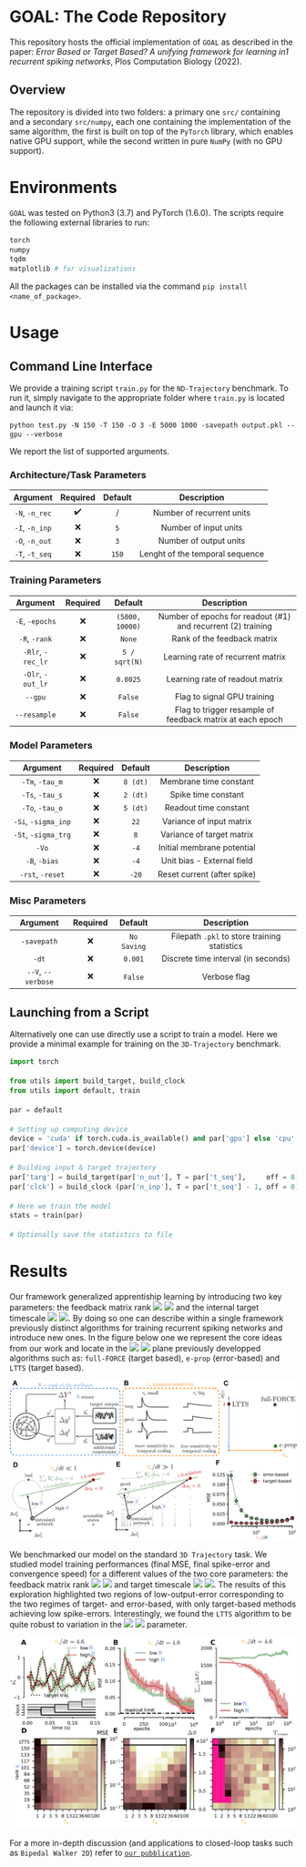 # GOAL: The Code Repository

This repository hosts the official implementation of `GOAL` as described in the paper: *Error Based or Target Based? A unifying framework for learning in1
recurrent spiking networks*, Plos Computation Biology (2022).

## Overview

The repository is divided into two folders: a primary one `src/` containing and a secondary `src/numpy`, each one containing the implementation of the same algorithm, the first is built on top of the `PyTorch` library, which enables native GPU support, while the second written in pure `NumPy` (with no GPU support).

# Environments

`GOAL` was tested on Python3 (3.7) and PyTorch (1.6.0). The scripts require the following external libraries to run:

```python
torch
numpy
tqdm
matplotlib # for visualizations
```

All the packages can be installed via the command `pip install <name_of_package>`.

# Usage

## Command Line Interface
We provide a training script `train.py` for the `ND-Trajectory` benchmark. To run it, simply navigate to the appropriate folder where `train.py` is located and launch it via:

```
python test.py -N 150 -T 150 -O 3 -E 5000 1000 -savepath output.pkl --gpu --verbose
```

We report the list of supported arguments.

### **Architecture/Task Parameters**
| Argument | Required | Default | Description |
| :--------: | :--------: | :-----------: | :-----------: |
| `-N`, `-n_rec` | ✔️ | / | Number of recurrent units |
| `-I`, `-n_inp` | ❌ | `5` |Number of input units |
| `-O`, `-n_out` | ❌ | `3` | Number of output units|
| `-T`, `-t_seq` | ❌ | `150` | Lenght of the temporal sequence |

### **Training Parameters**
| Argument | Required | Default | Description |
| :---: | :---: | :---: | :---: |
| `-E`, `-epochs` | ❌ | `(5000, 10000)` | Number of epochs for readout (#1) and recurrent (2) training
| `-R`, `-rank` | ❌ | `None` | Rank of the feedback matrix |
| `-Rlr`, `-rec_lr` | ❌ | `5 / sqrt(N)` | Learning rate of recurrent matrix |
| `-Olr`, `-out_lr` | ❌ | `0.0025` | Learning rate of readout matrix |
| `--gpu` | ❌ | `False` | Flag to signal GPU training
| `--resample` | ❌ | `False` | Flag to trigger resample of feedback matrix at each epoch |

### **Model Parameters** 
| Argument | Required | Default | Description |
| :---: | :---: | :---: | :---: |
| `-Tm`, `-tau_m` | ❌ | `8 (dt)` | Membrane time constant |
| `-Ts`, `-tau_s` | ❌ | `2 (dt)` | Spike time constant |
| `-To`, `-tau_o` | ❌ | `5 (dt)` | Readout time constant |
| `-Si`, `-sigma_inp` | ❌ | `22` | Variance of input matrix |
| `-St`, `-sigma_trg` | ❌ | `8` | Variance of target matrix |
| `-Vo` | ❌ | `-4` | Initial membrane potential |
| `-B`, `-bias` | ❌ | `-4` | Unit bias - External field |
| `-rst`, `-reset` | ❌ | `-20` | Reset current (after spike) |

### **Misc Parameters** 
| Argument | Required | Default | Description |
| :---: | :---: | :---: | :---: |
| `-savepath` | ❌ | `No Saving` | Filepath `.pkl` to store training statistics |
| `-dt` | ❌ | `0.001` | Discrete time interval (in seconds) |
| `--V`, `--verbose` | ❌ | `False` | Verbose flag |


## Launching from a Script

Alternatively one can use directly use a script to train a model. Here we provide a minimal example for training on the `3D-Trajectory` benchmark.

```python
import torch

from utils import build_target, build_clock
from utils import default, train

par = default

# Setting up computing device
device = 'cuda' if torch.cuda.is_available() and par['gpu'] else 'cpu' 
par['device'] = torch.device(device)

# Building input & target trajectory
par['targ'] = build_target(par['n_out'], T = par['t_seq'],     off = 8).to(par['device'])
par['clck'] = build_clock (par['n_inp'], T = par['t_seq'] - 1, off = 0).to(par['device'])

# Here we train the model
stats = train(par)

# Optionally save the statistics to file
```

# Results

Our framework generalized apprentiship learning by introducing two key parameters: the feedback matrix rank 
<img src="https://render.githubusercontent.com/render/math?math={\mathsf{R}}##gh-light-mode-only"> <img src="https://render.githubusercontent.com/render/math?math={\color{white}\mathsf{R}}#gh-dark-mode-only">
and the internal target timescale <img src="https://render.githubusercontent.com/render/math?math={\tau_\star}##gh-light-mode-only"> <img src="https://render.githubusercontent.com/render/math?math={\color{white}\tau_\star}#gh-dark-mode-only">. By doing so one can describe within a single framework previously distinct algorithms for training recurrent spiking networks and introduce new ones. In the figure below one we represent the core ideas from our work and locate in the <img src="https://render.githubusercontent.com/render/math?math={\left(\mathsf{R},\tau_\star\right)}##gh-light-mode-only"> <img src="https://render.githubusercontent.com/render/math?math={\color{white}\left(\mathsf{R},\tau_\star\right)}#gh-dark-mode-only"> plane previously developped algorithms such as: `full-FORCE` (target based), `e-prop` (error-based) and `LTTS` (target based).

![Illustration of the General Framework](res/Figure_1.png)

We benchmarked our model on the standard `3D Trajectory` task. We studied model training performances (final MSE, final spike-error and convergence speed) for a different values of the two core parameters: the feedback matrix rank <img src="https://render.githubusercontent.com/render/math?math={\mathsf{R}}##gh-light-mode-only"> <img src="https://render.githubusercontent.com/render/math?math={\color{white}\mathsf{R}}#gh-dark-mode-only"> and target timescale <img src="https://render.githubusercontent.com/render/math?math={\tau_\star}##gh-light-mode-only"> <img src="https://render.githubusercontent.com/render/math?math={\color{white}\tau_\star}#gh-dark-mode-only">. The results of this exploration highlighted two regions of low-output-error corresponding to the two regimes of target- and error-based, with only target-based methods achieving low spike-errors. Interestingly, we found the `LTTS` algorithm to be quite robust to variation in the <img src="https://render.githubusercontent.com/render/math?math={\tau_\star}##gh-light-mode-only"> <img src="https://render.githubusercontent.com/render/math?math={\color{white}\tau_\star}#gh-dark-mode-only"> parameter.

![Exploration of Rank Effects](res/Figure_2.png)

For a more in-depth discussion (and applications to closed-loop tasks such as `Bipedal Walker 2D`) refer to [`our pubblication`]().
